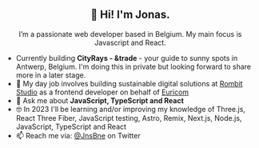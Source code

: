 <h2 align="center">👋 Hi! I'm Jonas.</h2>
<p align="center">I’m a passionate web developer based in Belgium. My main focus is Javascript and React.</p>

- Currently building **CityRays - &trade** - your guide to sunny spots in Antwerp, Belgium. I'm doing this in private but looking forward to share more in a later stage.
- 🔭 My day job involves building sustainable digital solutions at [Rombit Studio](https://rombit.studio/) as a frontend developer on behalf of [Euricom](https://www.euri.com/)
- 💬 Ask me about **JavaScript, TypeScript and React**
- 🤓 In 2023 I'll be learning and/or improving my knowledge of Three.js, React Three Fiber, JavaScript testing, Astro, Remix, Next.js, Node.js, JavaScript, TypeScript and React
- 📫 Reach me via: [@JnsBne](https://twitter.com/jnsbne) on Twitter


